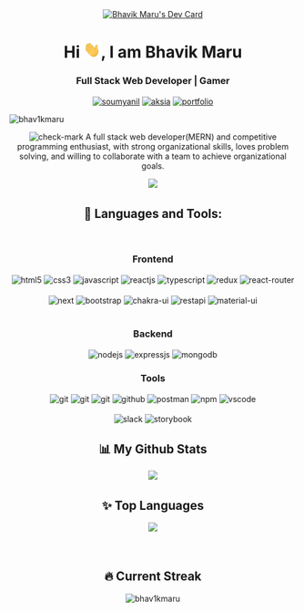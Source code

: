 <!-- <p align="center">
  <img src="https://github.com/thompsonemerson/thompsonemerson/raw/master/cover-thompson.png" height="200"/>
</p> -->
<!-- 1 -->
<div align='center'><a href="https://app.daily.dev/bhav1kmaru"><img src="https://api.daily.dev/devcards/5847bace03dc45b8a77853532ed4599f.png?r=8qj" width="400" alt="Bhavik Maru's Dev Card"/></a></div>
<h1 align="center">Hi <img src="https://raw.githubusercontent.com/ABSphreak/ABSphreak/master/gifs/Hi.gif" width="30px">, I am Bhavik Maru</h1>
<h3 align="center">Full Stack Web Developer | Gamer</h3>
<p align="center">
<a href="https://www.linkedin.com/in/bhavik-maru-9b52b31b9/" target="_blank"><img align="center" src="https://cdn.jsdelivr.net/npm/simple-icons@3.0.1/icons/linkedin.svg" alt="soumyanil" height="30" width="40" /></a>
 <a href="https://twitter.com/BhavikMaru18" target="_blank"><img align="center" src="https://cdn.jsdelivr.net/npm/simple-icons@3.0.1/icons/twitter.svg" alt="aksia" height="30" width="40" /></a>
 <a href="https://bhav1kmaru.github.io">
        <img align="center" src="https://img.shields.io/badge/Portfolio-18A303?style=for-the-badge&logo=ionic&logoColor=white" alt="portfolio" />
    </a>
</p>
<p align="left"><img src="https://komarev.com/ghpvc/?username=bhav1kmaru&style=for-the-badge&color=red" alt="bhav1kmaru"/></p>
<p align="center"><img width="18px" height="18px" src="https://cdn.jsdelivr.net/npm/simple-icons@3.0.1/icons/checkmarx.svg" alt="check-mark" /> A full stack web developer(MERN) and competitive programming enthusiast, with strong organizational skills, loves problem solving, and willing to collaborate with a team to achieve organizational goals.</p>
  
<div align="center">

  <img src="https://quotes-github-readme.vercel.app/api?type=horizontal&theme=radical"/>
  </div>


<!-- <p align="right"><img width="200px" src="https://user-images.githubusercontent.com/33495426/184498522-ebf54f35-56dd-4285-acca-9023e54c936e.png" alt="my-avatar"/></p> -->



<h2 align="center">🚀 Languages and Tools:</h2>
<br/>
<div align="center">
 
 <div align="center"><h3 align="center">Frontend</h3>
<img src="https://img.shields.io/badge/html5-%23E34F26.svg?style=for-the-badge&logo=html5&logoColor=white" align="center" alt="html5">
<img src = "https://img.shields.io/badge/css3-%231572B6.svg?style=for-the-badge&logo=css3&logoColor=white" align="center" alt="css3">
<img src ="https://img.shields.io/badge/javascript-%23323330.svg?style=for-the-badge&logo=javascript&logoColor=%23F7DF1E" align="center" alt="javascript">
<img src="https://img.shields.io/badge/React-20232A?style=for-the-badge&logo=react&logoColor=61DAFB"  align="center" alt="reactjs" />
<img src='https://img.shields.io/badge/typescript-%23007ACC.svg?style=for-the-badge&logo=typescript&logoColor=white' align='center' alt='typescript' />
<img src="https://img.shields.io/badge/Redux-593D88?style=for-the-badge&logo=redux&logoColor=white"  align="center" alt="redux" />
<img src="https://img.shields.io/badge/React_Router-CA4245?style=for-the-badge&logo=react-router&logoColor=white"  align="center" alt="react-router" />

<br/>
<br/>
   <img src='https://img.shields.io/badge/Next-black?style=for-the-badge&logo=next.js&logoColor=white' align='center' alt='next' />
   <img src='https://img.shields.io/badge/bootstrap-%23563D7C.svg?style=for-the-badge&logo=bootstrap&logoColor=white' align='center'alt='bootstrap' />
  <img src = "https://img.shields.io/badge/chakra ui-%234ED1C5.svg?style=for-the-badge&logo=chakraui&logoColor=white" align="center" alt="chakra-ui"/>
  <img src="https://img.shields.io/badge/rest api-%23000000.svg?style=for-the-badge&logo=flask&logoColor=white" align="center" alt="restapi"/>
   <img src="https://img.shields.io/badge/Material%20UI-007FFF?style=for-the-badge&logo=mui&logoColor=white"  align="center" alt="material-ui"/>
  
</div>
 <br/>
  <div align="center"><h3 align="center">Backend</h3> 
<img src="https://img.shields.io/badge/Node.js-339933?style=for-the-badge&logo=nodedotjs&logoColor=white" align="center" alt="nodejs" />
<img src="https://img.shields.io/badge/Express.js-000000?style=for-the-badge&logo=express&logoColor=white" align="center" alt="expressjs"/>
<img src="https://img.shields.io/badge/MongoDB-4EA94B?style=for-the-badge&logo=mongodb&logoColor=white" align="center" alt="mongodb"/>
 </div>
  
  <div align="center"><h3 align="center">Tools</h3> 
   <img src="https://img.shields.io/badge/heroku-%23430098.svg?style=for-the-badge&logo=heroku&logoColor=white" align="center" alt="git"/>
   <img src="https://img.shields.io/badge/netlify-%23000000.svg?style=for-the-badge&logo=netlify&logoColor=#00C7B7" align="center" alt="git"/>
   <img src="https://img.shields.io/badge/vercel-%23000000.svg?style=for-the-badge&logo=vercel&logoColor=whit" align="center" alt="git"/>
<img src="https://img.shields.io/badge/GitHub-100000?style=for-the-badge&logo=github&logoColor=white"  align="center" alt="github"/>
<img src ="https://img.shields.io/badge/Postman-FF6C37?style=for-the-badge&logo=postman&logoColor=white" align="center" alt="postman">
<img src = "https://img.shields.io/badge/NPM-%23000000.svg?style=for-the-badge&logo=npm&logoColor=white" align="center" alt="npm">
   <img src="https://img.shields.io/badge/Visual%20Studio-5C2D91.svg?style=for-the-badge&logo=visual-studio&logoColor=white"  align="center" alt="vscode"/>
   <br/>
<br/>
   <img src="https://img.shields.io/badge/Slack-4A154B?style=for-the-badge&logo=slack&logoColor=white" align="center" alt="slack"/>
    <img src='https://img.shields.io/badge/-Storybook-FF4785?style=for-the-badge&logo=storybook&logoColor=white' align='center' alt='storybook' />
 </div>
</div>

<h2 align="center"> 📊 My Github Stats</h2>


<div align='center'><img src="https://github-readme-stats-bhav1kmaru.vercel.app/api?username=bhav1kmaru&hide=prs&count_private=true&show_icons=true&theme=dracula" /></div>

<h2 align="center">✨ Top Languages</h2>


<div align='center'><img src="https://github-readme-stats-bhav1kmaru.vercel.app/api/top-langs/?username=bhav1kmaru&hide=prs&count_private=true&show_icons=true&theme=dracula" /></div>
<!-- [![willianrod's wakatime stats](https://github-readme-stats.vercel.app/api/wakatime?username=willianrod)](https://github.com/anuraghazra/github-readme-stats) -->
<!-- <div align='center'>![Bhavik's GitHub stats](https://github-readme-stats.vercel.app/api?username=bhav1kmaru&show_icons=true&theme=transparent)</div> -->

<br/>
<br/>

<h2 align="center">️‍🔥 Current Streak</h2>
<div align='center'><img src="https://github-readme-streak-stats.herokuapp.com?user=bhav1kmaru&theme=dracula" alt="bhav1kmaru" /></div>
<br>
<!-- [![GitHub Streak](https://github-readme-streak-stats.herokuapp.com?user=bhav1kmaru&theme=tokyonight_duo)](https://git.io/streak-stats) -->

